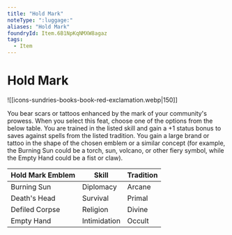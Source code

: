 ```yaml
---
title: "Hold Mark"
noteType: ":luggage:"
aliases: "Hold Mark"
foundryId: Item.6B1NpKqNMXW8agaz
tags:
  - Item
---
```


# Hold Mark
![[icons-sundries-books-book-red-exclamation.webp|150]]

You bear scars or tattoos enhanced by the mark of your community's prowess. When you select this feat, choose one of the options from the below table. You are trained in the listed skill and gain a +1 status bonus to saves against spells from the listed tradition. You gain a large brand or tattoo in the shape of the chosen emblem or a similar concept (for example, the Burning Sun could be a torch, sun, volcano, or other fiery symbol, while the Empty Hand could be a fist or claw).

| Hold Mark Emblem | Skill | Tradition |
| --- | --- | --- |
| Burning Sun | Diplomacy | Arcane |
| Death's Head | Survival | Primal |
| Defiled Corpse | Religion | Divine |
| Empty Hand | Intimidation | Occult |
